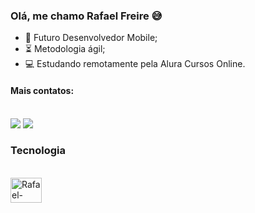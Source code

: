 ### Olá, me chamo Rafael Freire 😅

- 🚀 Futuro Desenvolvedor Mobile;
- ⏳ Metodologia ágil;
- 💻 Estudando remotamente pela Alura Cursos Online.

#### Mais contatos:
<div style="display: inline_block"><br>
 <a href="https://www.linkedin.com/in/rafael-f-couto-5776501a9/" target="_blank"><img src="https://img.shields.io/badge/-LinkedIn-%230077B5?style=for-the-badge&logo=linkedin&logoColor=white" target="_blank"></a> 
 <a href = "mailto:rafaelfreirecouto@gmail.com"><img src="https://img.shields.io/badge/-Gmail-%23333?style=for-the-badge&logo=gmail&logoColor=white" target="_blank"></a>
</div>


### Tecnologia

<div style="display: inline_block"><br>
  <img align="center" alt="Rafael-FLUTTER" height="40" width="50" src=""C:\Users\rafae\Downloads\flutter.png"">
 
  
</div>
